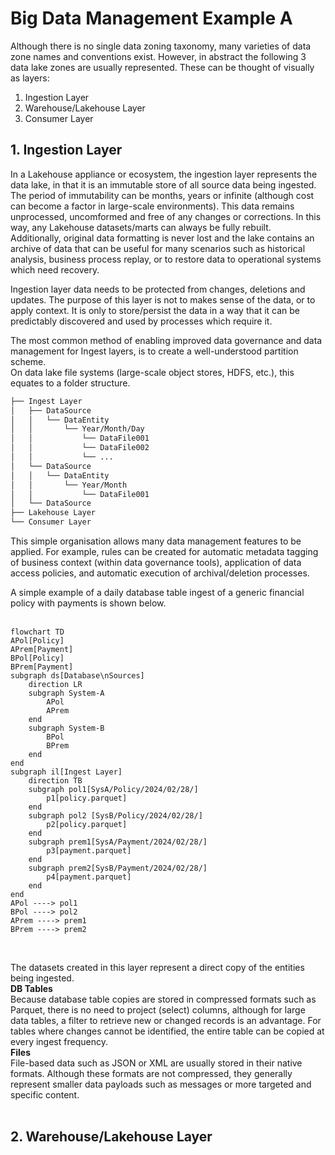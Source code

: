 # Big Data Management Example A
Although there is no single data zoning taxonomy, many varieties of data zone names and conventions exist.  However, in abstract the following 3 data lake zones are usually represented. These can be thought of visually as layers:  
1. Ingestion Layer
2. Warehouse/Lakehouse Layer
3. Consumer Layer

## 1. Ingestion Layer
In a Lakehouse appliance or ecosystem, the ingestion layer represents the data lake, in that it is an immutable store of all source data being ingested.  The period of immutability can be months, years or infinite (although cost can become a factor in large-scale environments). This data remains unprocessed, uncomformed and free of any changes or corrections.  In this way, any Lakehouse datasets/marts can always be fully rebuilt.  
Additionally, original data formatting is never lost and the lake contains an archive of data that can be useful for many scenarios such as historical analysis, business process replay, or to restore data to operational systems which need recovery.  

Ingestion layer data needs to be protected from changes, deletions and updates.   The purpose of this layer is not to makes sense of the data, or to apply context.  It is only to store/persist the data in a way that it can be predictably discovered and used by processes which require it.  

The most common method of enabling improved data governance and data management for Ingest layers, is to create a well-understood partition scheme.  
On data lake file systems (large-scale object stores,  HDFS, etc.), this equates to a folder structure.  
```bash
├── Ingest Layer
│   ├── DataSource
│   │   └── DataEntity
│   │       └── Year/Month/Day
│   │           └── DataFile001
│   │           └── DataFile002
│   │           └── ...
│   └── DataSource
│   │   └── DataEntity
│   │       └── Year/Month
│   │           └── DataFile001
│   └── DataSource
├── Lakehouse Layer
└── Consumer Layer
```

This simple organisation allows many data management features to be applied.  For example, rules can be created for automatic metadata tagging of business context (within data governance tools), application of data access policies, and automatic execution of archival/deletion processes.  

A simple example of a daily database table ingest of a generic financial policy with payments is shown below.  
<br>

```mermaid
flowchart TD
APol[Policy]
APrem[Payment]
BPol[Policy]
BPrem[Payment]
subgraph ds[Database\nSources]
    direction LR
    subgraph System-A
        APol
        APrem
    end
    subgraph System-B
        BPol
        BPrem
    end
end
subgraph il[Ingest Layer]
    direction TB
    subgraph pol1[SysA/Policy/2024/02/28/]
        p1[policy.parquet]
    end
    subgraph pol2 [SysB/Policy/2024/02/28/]
        p2[policy.parquet]
    end
    subgraph prem1[SysA/Payment/2024/02/28/]
        p3[payment.parquet]
    end
    subgraph prem2[SysB/Payment/2024/02/28/]
        p4[payment.parquet]
    end
end
APol ----> pol1
BPol ----> pol2
APrem ----> prem1
BPrem ----> prem2
```
<br>

The datasets created in this layer represent a direct copy of the entities being ingested.  
**DB Tables**  
Because database table copies are stored in compressed formats such as Parquet, there is no need to project (select) columns, although for large data tables, a filter to retrieve new or changed records is an advantage.  For tables where changes cannot be identified, the entire table can be copied at every ingest frequency.  
**Files**  
File-based data such as JSON or XML are usually stored in their native formats.  Although these formats are not compressed, they generally represent smaller data payloads such as messages or more targeted and specific content.  
<br>
  
## 2. Warehouse/Lakehouse Layer

